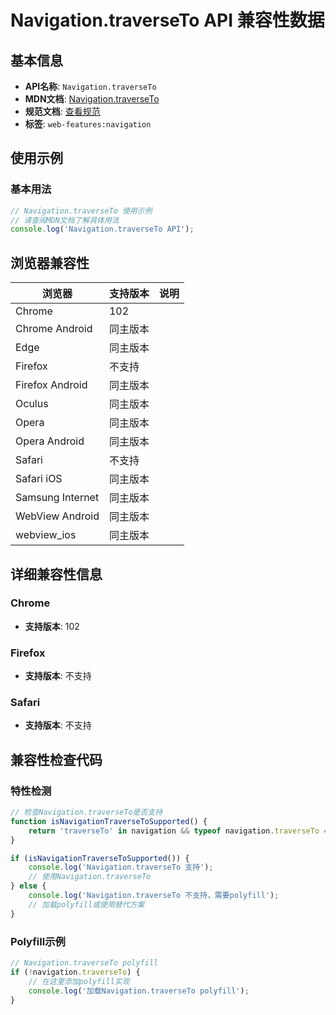 # Navigation.traverseTo API 兼容性数据

## 基本信息

- **API名称**: `Navigation.traverseTo`
- **MDN文档**: [Navigation.traverseTo](https://developer.mozilla.org/docs/Web/API/Navigation/traverseTo)
- **规范文档**: [查看规范](https://html.spec.whatwg.org/multipage/nav-history-apis.html#dom-navigation-traverseto-dev)
- **标签**: `web-features:navigation`

## 使用示例

### 基本用法

```javascript
// Navigation.traverseTo 使用示例
// 请查阅MDN文档了解具体用法
console.log('Navigation.traverseTo API');
```

## 浏览器兼容性

| 浏览器 | 支持版本 | 说明 |
|--------|----------|------|
| Chrome | 102 |  |
| Chrome Android | 同主版本 |  |
| Edge | 同主版本 |  |
| Firefox | 不支持 |  |
| Firefox Android | 同主版本 |  |
| Oculus | 同主版本 |  |
| Opera | 同主版本 |  |
| Opera Android | 同主版本 |  |
| Safari | 不支持 |  |
| Safari iOS | 同主版本 |  |
| Samsung Internet | 同主版本 |  |
| WebView Android | 同主版本 |  |
| webview_ios | 同主版本 |  |

## 详细兼容性信息

### Chrome

- **支持版本**: 102

### Firefox

- **支持版本**: 不支持

### Safari

- **支持版本**: 不支持

## 兼容性检查代码

### 特性检测

```javascript
// 检查Navigation.traverseTo是否支持
function isNavigationTraverseToSupported() {
    return 'traverseTo' in navigation && typeof navigation.traverseTo === 'function';
}

if (isNavigationTraverseToSupported()) {
    console.log('Navigation.traverseTo 支持');
    // 使用Navigation.traverseTo
} else {
    console.log('Navigation.traverseTo 不支持，需要polyfill');
    // 加载polyfill或使用替代方案
}
```

### Polyfill示例

```javascript
// Navigation.traverseTo polyfill
if (!navigation.traverseTo) {
    // 在这里添加polyfill实现
    console.log('加载Navigation.traverseTo polyfill');
}
```

